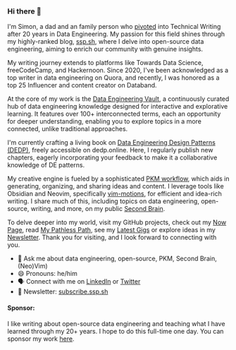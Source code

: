 ### Hi there 👋

I'm Simon, a dad and an family person who [pivoted](https://youtu.be/dNASkBuhPy0) into Technical Writing after 20 years in Data Engineering. My passion for this field shines through my highly-ranked blog, [ssp.sh](https://www.ssp.sh/), where I delve into open-source data engineering, aiming to enrich our community with genuine insights.

My writing journey extends to platforms like Towards Data Science, freeCodeCamp, and Hackernoon. Since 2020, I've been acknowledged as a top writer in data engineering on Quora, and recently, I was honored as a top 25 Influencer and content creator on Databand.

At the core of my work is the [Data Engineering Vault](https://www.ssp.sh/brain/data-engineering/), a continuously curated hub of data engineering knowledge designed for interactive and explorative learning. It features over 100+ interconnected terms, each an opportunity for deeper understanding, enabling you to explore topics in a more connected, unlike traditional approaches.

I'm currently crafting a living book on [Data Engineering Design Patterns (DEDP)](https://www.dedp.online/), freely accessible on dedp.online. Here, I regularly publish new chapters, eagerly incorporating your feedback to make it a collaborative knowledge of DE patterns.

My creative engine is fueled by a sophisticated [PKM workflow](https://www.ssp.sh/blog/pkm-workflow-for-a-deeper-life/), which aids in generating, organizing, and sharing ideas and content. I leverage tools like Obsidian and Neovim, specifically [vim-motions](https://www.ssp.sh/blog/why-using-neovim-data-engineer-and-writer-2023/), for efficient and idea-rich writing. I share much of this, including topics on data engineering, open-source, writing, and more, on my public [Second Brain](https://www.ssp.sh/brain/second-brain/).

To delve deeper into my world, visit my GitHub projects, check out my [Now Page](https://now.ssp.sh/), read [My Pathless Path](https://www.ssp.sh/blog/finding-my-pathless-path/), see my [Latest Gigs](https://www.ssp.sh/brain/my-gigs/) or explore ideas in my [Newsletter](https://newsletter.ssp.sh/). Thank you for visiting, and I look forward to connecting with you.

- 💬 Ask me about data engineering, open-source, PKM, Second Brain, (Neo)Vim)
- 😄 Pronouns: he/him
- 🗣 Connect with me on [LinkedIn](https://www.linkedin.com/in/sspaeti/) or [Twitter](https://twitter.com/sspaeti)
- 📩 Newsletter: [subscribe.ssp.sh](https://subscribe.ssp.sh/)

#### Sponsor:
I like writing about open-source data engineering and teaching what I have learned through my 20+ years. I hope to do this full-time one day. You can sponsor my work [here](https://github.com/sponsors/sspaeti).

<!-- Does not include sspaeti-com organization where all my stars are :)

<p align="left"> 
  <img alt="Top Langs" height="150px" src="https://github-readme-stats.vercel.app/api/top-langs/?username=sspaeti&layout=compact&show_icons=true&theme=gruvbox&count_private=true" />
  <img alt="github stats" height="150px" src="https://github-readme-stats.vercel.app/api?username=sspaeti&theme=gruvbox&show_icons=true&count_private=true" />
</p>

![](second-brain-ssp.jpeg)
-->
